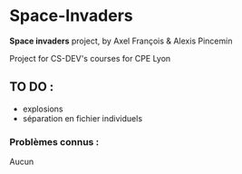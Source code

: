 # Space-Invaders

**Space invaders** project, by Axel François & Alexis Pincemin

Project for CS-DEV's courses for CPE Lyon

## TO DO : 
* explosions
* séparation en fichier individuels

### Problèmes connus :
Aucun